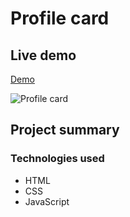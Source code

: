 # Profile card

## Live demo
[Demo](https://profile-card-mock.netlify.app/)

![Profile card](https://res.cloudinary.com/dgm9zfiuo/image/upload/v1698863813/Portfolio%20projects/view_gdfgxd.png)

## Project summary

### Technologies used
* HTML
* CSS
* JavaScript
